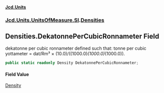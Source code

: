 #### [Jcd.Units](index.md 'index')

### [Jcd.Units.UnitsOfMeasure.SI](Jcd.Units.UnitsOfMeasure.SI.md 'Jcd.Units.UnitsOfMeasure.SI').[Densities](Densities.md 'Jcd.Units.UnitsOfMeasure.SI.Densities')

## Densities.DekatonnePerCubicRonnameter Field

dekatonne per cubic ronnameter defined such that: tonne per cubic yottameter = dat/Rm³ ×
(10.0)/((1000.0)*(1000.0)*(1000.0)).

```csharp
public static readonly Density DekatonnePerCubicRonnameter;
```

#### Field Value

[Density](Density.md 'Jcd.Units.UnitTypes.Density')